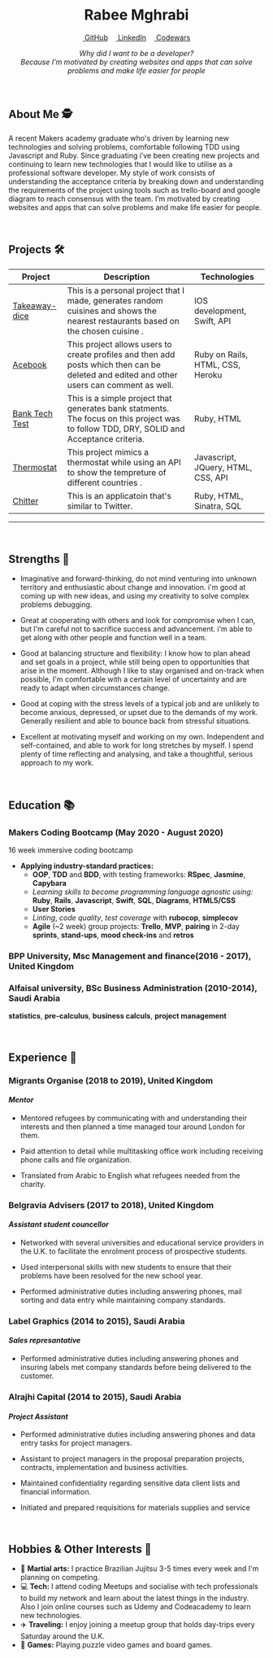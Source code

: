 <!DOCTYPE html>

<h1 align="center">Rabee Mghrabi</h1>

<div align="center">

[&nbsp;GitHub](https://github.com/Rabee93)&nbsp;&nbsp;&nbsp;&nbsp;[&nbsp;LinkedIn](https://www.linkedin.com/in/rabee-mghrabi-a81678a1/)&nbsp;&nbsp;&nbsp;&nbsp;[&nbsp;Codewars](https://www.codewars.com/users/Rabee93)

<em>
                                  Why did I want to be a developer? <br>
      Because I’m motivated by creating websites and apps that can solve problems and make life easier for people<br><br>
</em>
</div>
<br>

## About Me 🕵️‍

A recent Makers academy graduate who's driven by learning new technologies and solving problems, comfortable following TDD using Javascript and Ruby. Since graduating i’ve been creating new projects and continuing to learn new technologies that I would like to utilise as a professional software developer. 
My style of work consists of understanding the acceptance criteria by breaking down and understanding the requirements of the project using tools such as trello-board and google diagram to reach consensus with the team. I’m motivated by creating websites and apps that can solve problems and make life easier for people. 



<br>

## Projects 🛠

| Project | Description | Technologies |
|-|-|-|
| [Takeaway-dice](https://github.com/Rabee93/takeaway-dice) | This is a personal project that I made, generates random cuisines and shows the nearest restaurants based on the chosen cuisine .  | IOS development, Swift, API|
| [Acebook](https://github.com/Rabee93/acebook-dreambook-2020)| This project allows users to create profiles and then add posts which then can be deleted and edited and other users can comment as well.|Ruby on Rails, HTML, CSS, Heroku |
| [Bank Tech Test](https://github.com/Rabee93/bank_account) | This is a simple project that generates bank statments. <br> The focus on this project was to follow TDD, DRY, SOLID and Acceptance criteria. | Ruby, HTML |
| [Thermostat](https://github.com/Rabee93/Thermostat)| This project mimics a thermostat while using an API to show the tempreture of different countries .|Javascript, JQuery, HTML, CSS, API |
| [Chitter](https://github.com/Rabee93/chitter-challenge) | This is an applicatoin that's similar to Twitter. <br> | Ruby, HTML, Sinatra, SQL |
----

<br>

## Strengths 💪

- Imaginative and forward-thinking, do not mind venturing into unknown territory and enthusiastic about change and innovation. i'm good at coming up with new ideas, and using my creativity to solve complex problems debugging. 

- Great at cooperating with others and look for compromise when I can, but I'm careful not to sacrifice success and advancement. i'm able to get along with other people and function well in a team.

- Good at balancing structure and flexibility: I know how to plan ahead and set goals in a project, while still being open to opportunities that arise in the moment. Although I like to stay organised and on-track when possible, I'm comfortable with a certain level of uncertainty and are ready to adapt when circumstances change.

 - Good at coping with the stress levels of a typical job and are unlikely to become anxious, depressed, or upset due to the demands of my work. Generally resilient and able to bounce back from stressful situations.

 - Excellent at motivating myself and working on my own. Independent and self-contained, and able to work for long stretches by myself. I spend plenty of time reflecting and analysing, and take a thoughtful, serious approach to my work.
<br>

## Education 📚

### Makers Coding Bootcamp (May 2020 - August 2020)

16 week immersive coding bootcamp

- **Applying industry-standard practices:**
  - <a title = "Programming paradigm">**OOP**</a>, <a title = "Software Development Process">**TDD**</a> and <a title = "Software Development Process">**BDD**</a>, with testing frameworks: **RSpec**, **Jasmine**, **Capybara**
  - *Learning skills to become programming language agnostic using:* **Ruby**, **Rails**, **Javascript**, **Swift**, **SQL**, **Diagrams**, **HTML5/CSS**
  - **User Stories**
  - *Linting*, *code quality*, *test coverage* with **rubocop**, **simplecov**
  - **Agile** (~2 week) group projects: **Trello**, <a title = "Minimum Viable Product">**MVP**</a>, **pairing** in 2-day **sprints**, **stand-ups**, **mood check-ins** and **retros**

### BPP University, Msc Management and finance(2016 - 2017), United Kingdom 
 
### Alfaisal university, BSc Business Administration (2010-2014), Saudi Arabia 

**statistics**, **pre-calculus**, **business calculs**, **project management**

<br>

## Experience 💼

### Migrants Organise (2018 to 2019), United Kingdom   
#### *Mentor*  

- Mentored refugees by communicating with and understanding their interests and then planned a time managed tour around London for them. 

- Paid attention to detail while multitasking office work including receiving phone calls and file organization. 

- Translated from Arabic to English what refugees needed from the charity. 

### Belgravia Advisers (2017 to 2018), United Kingdom    
#### *Assistant student councellor*  

- Networked with several universities and educational service providers in the U.K. to facilitate the enrolment process of prospective students. 

- Used interpersonal skills with new students to ensure that their problems have been resolved for the new school year. 

- Performed administrative duties including answering phones, mail sorting and data entry while maintaining company standards.  


###  Label Graphics (2014 to 2015), Saudi Arabia    
#### *Sales represantative*  

- Performed administrative duties including answering phones and insuring labels met company standards before being delivered to the customer.

### Alrajhi Capital (2014 to 2015), Saudi Arabia
#### *Project Assistant*  

- Performed administrative duties including answering phones and data entry tasks for project managers.

- Assistant to project managers in the proposal preparation projects, contracts, implementation and business activities.

- Maintained confidentiality regarding sensitive data client lists and financial information.

- Initiated and prepared requisitions for materials supplies and service
<br>

## Hobbies & Other Interests 🏅

- 🥋 **Martial arts:** I practice Brazilian Jujitsu 3-5 times every week and I'm planning on competing.
- 💻 **Tech:** I attend coding Meetups and socialise with tech professionals to build my network and learn about the latest things in the industry. Also I join online courses such as Udemy and Codeacademy to learn new technologies.
- ✈️ **Traveling:** I enjoy joining a meetup group that holds day-trips every Saturday around the U.K.
- 🎲 **Games:** Playing puzzle video games and board games.
